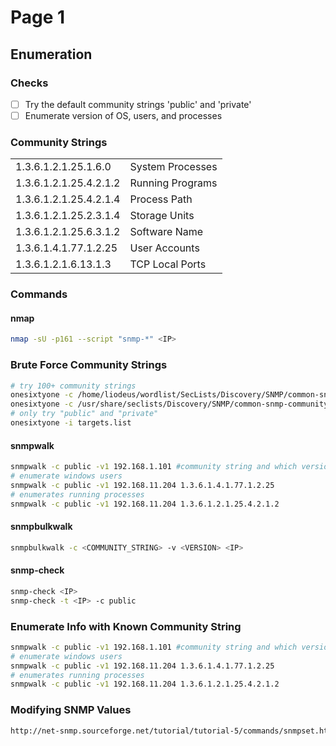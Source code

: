 # Page 1

## Enumeration

### Checks

* [ ] Try the default community strings 'public' and 'private'
* [ ] Enumerate version of OS, users, and processes

### Community Strings

|                        |                  |
| ---------------------- | ---------------- |
| 1.3.6.1.2.1.25.1.6.0   | System Processes |
| 1.3.6.1.2.1.25.4.2.1.2 | Running Programs |
| 1.3.6.1.2.1.25.4.2.1.4 | Process Path     |
| 1.3.6.1.2.1.25.2.3.1.4 | Storage Units    |
| 1.3.6.1.2.1.25.6.3.1.2 | Software Name    |
| 1.3.6.1.4.1.77.1.2.25  | User Accounts    |
| 1.3.6.1.2.1.6.13.1.3   | TCP Local Ports  |

### Commands

#### nmap

```bash
nmap -sU -p161 --script "snmp-*" <IP>
```

### Brute Force Community Strings

```bash
# try 100+ community strings
onesixtyone -c /home/liodeus/wordlist/SecLists/Discovery/SNMP/common-snmp-community-strings-onesixtyone.txt <IP>
onesixtyone -c /usr/share/seclists/Discovery/SNMP/common-snmp-community-strings.txt <IP>
# only try "public" and "private"
onesixtyone -i targets.list
```

#### snmpwalk

```bash
snmpwalk -c public -v1 192.168.1.101 #community string and which version
# enumerate windows users
snmpwalk -c public -v1 192.168.11.204 1.3.6.1.4.1.77.1.2.25 
# enumerates running processes
snmpwalk -c public -v1 192.168.11.204 1.3.6.1.2.1.25.4.2.1.2 
```

#### snmpbulkwalk

```bash
snmpbulkwalk -c <COMMUNITY_STRING> -v <VERSION> <IP>
```

#### snmp-check

```bash
snmp-check <IP>
snmp-check -t <IP> -c public
```

### Enumerate Info with Known Community String

```bash
snmpwalk -c public -v1 192.168.1.101 #community string and which version
# enumerate windows users
snmpwalk -c public -v1 192.168.11.204 1.3.6.1.4.1.77.1.2.25 
# enumerates running processes
snmpwalk -c public -v1 192.168.11.204 1.3.6.1.2.1.25.4.2.1.2 
```

### Modifying SNMP Values

```bash
http://net-snmp.sourceforge.net/tutorial/tutorial-5/commands/snmpset.html
```
